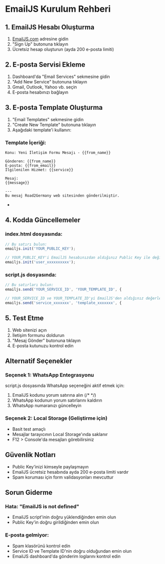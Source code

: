 # EmailJS Kurulum Rehberi

## 1. EmailJS Hesabı Oluşturma

1. [EmailJS.com](https://www.emailjs.com/) adresine gidin
2. "Sign Up" butonuna tıklayın
3. Ücretsiz hesap oluşturun (ayda 200 e-posta limiti)

## 2. E-posta Servisi Ekleme

1. Dashboard'da "Email Services" sekmesine gidin
2. "Add New Service" butonuna tıklayın
3. Gmail, Outlook, Yahoo vb. seçin
4. E-posta hesabınızı bağlayın

## 3. E-posta Template Oluşturma

1. "Email Templates" sekmesine gidin
2. "Create New Template" butonuna tıklayın
3. Aşağıdaki template'i kullanın:

### Template İçeriği:
```
Konu: Yeni İletişim Formu Mesajı - {{from_name}}

Gönderen: {{from_name}}
E-posta: {{from_email}}
İlgilenilen Hizmet: {{service}}

Mesaj:
{{message}}

---
Bu mesaj Road2Germany web sitesinden gönderilmiştir.
```
-
## 4. Kodda Güncellemeler

### index.html dosyasında:
```javascript
// Bu satırı bulun:
emailjs.init('YOUR_PUBLIC_KEY');

// YOUR_PUBLIC_KEY'i EmailJS hesabınızdan aldığınız Public Key ile değiştirin
emailjs.init('user_xxxxxxxxxx');
```

### script.js dosyasında:
```javascript
// Bu satırları bulun:
emailjs.send('YOUR_SERVICE_ID', 'YOUR_TEMPLATE_ID', {

// YOUR_SERVICE_ID ve YOUR_TEMPLATE_ID'yi EmailJS'den aldığınız değerlerle değiştirin
emailjs.send('service_xxxxxxx', 'template_xxxxxxx', {
```

## 5. Test Etme

1. Web sitenizi açın
2. İletişim formunu doldurun
3. "Mesaj Gönder" butonuna tıklayın
4. E-posta kutunuzu kontrol edin

## Alternatif Seçenekler

### Seçenek 1: WhatsApp Entegrasyonu
script.js dosyasında WhatsApp seçeneğini aktif etmek için:
1. EmailJS kodunu yorum satırına alın (/* */)
2. WhatsApp kodunun yorum satırlarını kaldırın
3. WhatsApp numaranızı güncelleyin

### Seçenek 2: Local Storage (Geliştirme için)
- Basit test amaçlı
- Mesajlar tarayıcının Local Storage'ında saklanır
- F12 > Console'da mesajları görebilirsiniz

## Güvenlik Notları

- Public Key'inizi kimseyle paylaşmayın
- EmailJS ücretsiz hesabında ayda 200 e-posta limiti vardır
- Spam koruması için form validasyonları mevcuttur

## Sorun Giderme

### Hata: "EmailJS is not defined"
- EmailJS script'inin doğru yüklendiğinden emin olun
- Public Key'in doğru girildiğinden emin olun

### E-posta gelmiyor:
- Spam klasörünü kontrol edin
- Service ID ve Template ID'nin doğru olduğundan emin olun
- EmailJS dashboard'da gönderim loglarını kontrol edin 